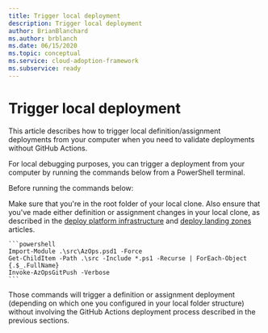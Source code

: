 ```yaml
---
title: Trigger local deployment
description: Trigger local deployment
author: BrianBlanchard
ms.author: brblanch
ms.date: 06/15/2020
ms.topic: conceptual
ms.service: cloud-adoption-framework
ms.subservice: ready
---
```


<!-- docsTest:disable -->

# Trigger local deployment

This article describes how to trigger local definition/assignment deployments from your computer when you need to validate deployments without GitHub Actions.

For local debugging purposes, you can trigger a deployment from your computer by running the commands below from a PowerShell terminal.

Before running the commands below:

Make sure that you're in the root folder of your local clone. Also ensure that you've made either definition or assignment changes in your local clone, as described in the [deploy platform infrastructure](./deploy-platform-infrastructure.md) and [deploy landing zones](./deploy-landing-zone.md) articles.

    ```powershell
    Import-Module .\src\AzOps.psd1 -Force
    Get-ChildItem -Path .\src -Include *.ps1 -Recurse | ForEach-Object {.$_.FullName}
    Invoke-AzOpsGitPush -Verbose
    ```

Those commands will trigger a definition or assignment deployment (depending on which one you configured in your local folder structure) without involving the GitHub Actions deployment process described in the previous sections.
